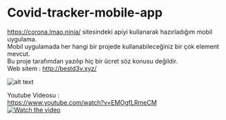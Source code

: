 # Covid-tracker-mobile-app
https://corona.lmao.ninja/ sitesindeki apiyi kullanarak hazırladığım mobil uygulama. <br />
Mobil uygulamada her hangi bir projede kullanabileceğiniz bir çok element mevcut. <br />
Bu proje tarafımdan yazılıp hiç bir ücret söz konusu değildir.<br /> Web sitem : http://bestd3v.xyz/ <br />

![alt text](https://cdn.r10.net/editor/113212/1965039602.png)<br />



Youtube Videosu : <br />
https://www.youtube.com/watch?v=EMOgfLRmeCM <br />
[![Watch the video](https://i.imgur.com/vKb2F1B.png)](https://www.youtube.com/watch?v=EMOgfLRmeCM)


